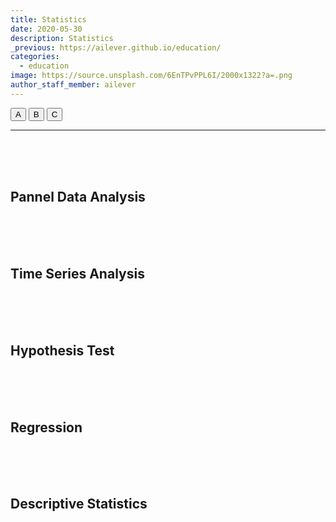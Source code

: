 ```yaml
---
title: Statistics
date: 2020-05-30
description: Statistics
_previous: https://ailever.github.io/education/
categories:
  - education
image: https://source.unsplash.com/6EnTPvPPL6I/2000x1322?a=.png
author_staff_member: ailever
---
```


<button class="custom_btn" type="button" onclick="location.href='#'">A</button>
<button class="custom_btn" type="button" onclick="location.href='#'">B</button>
<button class="custom_btn" type="button" onclick="location.href='#'">C</button>

---

<br><br><br>
## Pannel Data Analysis

<br><br><br>
## Time Series Analysis

<br><br><br>
## Hypothesis Test

<br><br><br>
## Regression

<br><br><br>
## Descriptive Statistics

<br><br><br>
